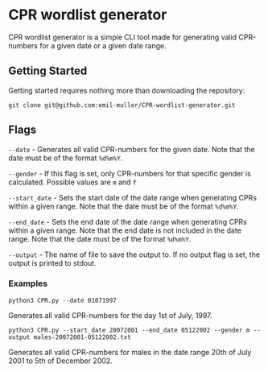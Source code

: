 # CPR wordlist generator

CPR wordlist generator is a simple CLI tool made for generating valid CPR-numbers for a given date or a given date range.

## Getting Started

Getting started requires nothing more than downloading the repository:
```
git clone git@github.com:emil-muller/CPR-wordlist-generator.git
```

## Flags
`--date` - Generates all valid CPR-numbers for the given date. Note that the date must be of the format `%d%m%Y`.

`--gender` - If this flag is set, only CPR-numbers for that specific gender is calculated. Possible values are `m` and `f`

`--start_date` - Sets the start date of the date range when generating CPRs within a given range. Note that the date must be of the format `%d%m%Y`.

`--end_date` - Sets the end date of the date range when generating CPRs within a given range. Note that the end date is not included in the date range. Note that the date must be of the format `%d%m%Y`.

`--output` - The name of file to save the output to. If no output flag is set, the output is printed to stdout.

### Examples
```
python3 CPR.py --date 01071997
```
Generates all valid CPR-numbers for the day 1st of July, 1997.

```
python3 CPR.py --start_date 20072001 --end_date 05122002 --gender m --output males-20072001-05122002.txt
```
Generates all valid CPR-numbers for males in the date range 20th of July 2001 to 5th of December 2002.
